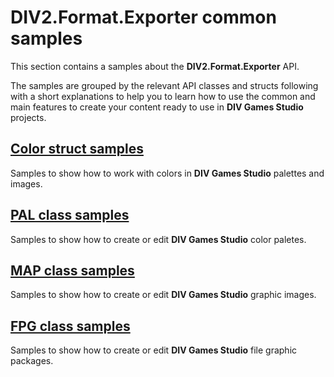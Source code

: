 # DIV2.Format.Exporter common samples

This section contains a samples about the **DIV2.Format.Exporter** API. 

The samples are grouped by the relevant API classes and structs following with a 
short explanations to help you to learn how to use the common and main features 
to create your content ready to use in **DIV Games Studio** projects.

## [Color struct samples](Color/samples.md)
Samples to show how to work with colors in **DIV Games Studio** palettes and images.

## [PAL class samples](PAL/samples.md)
Samples to show how to create or edit **DIV Games Studio** color paletes.

## [MAP class samples](MAP/samples.md)
Samples to show how to create or edit **DIV Games Studio** graphic images.

## [FPG class samples](FPG/samples.md)
Samples to show how to create or edit **DIV Games Studio** file graphic packages.
